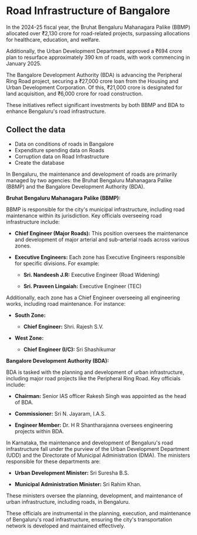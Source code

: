 # Road Infrastructure of Bangalore

In the 2024-25 fiscal year, the Bruhat Bengaluru Mahanagara Palike (BBMP) allocated over ₹2,130 crore for road-related projects, surpassing allocations for healthcare, education, and welfare. 

Additionally, the Urban Development Department approved a ₹694 crore plan to resurface approximately 390 km of roads, with work commencing in January 2025. 

The Bangalore Development Authority (BDA) is advancing the Peripheral Ring Road project, securing a ₹27,000 crore loan from the Housing and Urban Development Corporation. Of this, ₹21,000 crore is designated for land acquisition, and ₹6,000 crore for road construction. 

These initiatives reflect significant investments by both BBMP and BDA to enhance Bengaluru's road infrastructure. 

## Collect the data

- Data on conditions of roads in Bangalore
- Expenditure spending data on Roads
- Corruption data on Road Infrastructure
- Create the database

In Bengaluru, the maintenance and development of roads are primarily managed by two agencies: the Bruhat Bengaluru Mahanagara Palike (BBMP) and the Bangalore Development Authority (BDA).

**Bruhat Bengaluru Mahanagara Palike (BBMP):**

BBMP is responsible for the city's municipal infrastructure, including road maintenance within its jurisdiction. Key officials overseeing road infrastructure include:

- **Chief Engineer (Major Roads):** This position oversees the maintenance and development of major arterial and sub-arterial roads across various zones. 

- **Executive Engineers:** Each zone has Executive Engineers responsible for specific divisions. For example:

  - **Sri. Nandeesh J.R:** Executive Engineer (Road Widening) 

  - **Sri. Praveen Lingaiah:** Executive Engineer (TEC) 

Additionally, each zone has a Chief Engineer overseeing all engineering works, including road maintenance. For instance:

- **South Zone:**

  - **Chief Engineer:** Shri. Rajesh S.V. 

- **West Zone:**

  - **Chief Engineer (I/C):** Sri Shashikumar 

**Bangalore Development Authority (BDA):**

BDA is tasked with the planning and development of urban infrastructure, including major road projects like the Peripheral Ring Road. Key officials include:

- **Chairman:** Senior IAS officer Rakesh Singh was appointed as the head of BDA. 

- **Commissioner:** Sri N. Jayaram, I.A.S. 

- **Engineer Member:** Dr. H R Shantharajanna oversees engineering projects within BDA. 

In Karnataka, the maintenance and development of Bengaluru's road infrastructure fall under the purview of the Urban Development Department (UDD) and the Directorate of Municipal Administration (DMA). The ministers responsible for these departments are:

- **Urban Development Minister:** Sri Suresha B.S. 

- **Municipal Administration Minister:** Sri Rahim Khan. 

These ministers oversee the planning, development, and maintenance of urban infrastructure, including roads, in Bengaluru. 

These officials are instrumental in the planning, execution, and maintenance of Bengaluru's road infrastructure, ensuring the city's transportation network is developed and maintained effectively. 